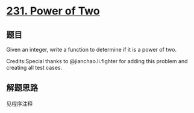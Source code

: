 # [231. Power of Two](https://leetcode-cn.com/problems/power-of-two/)

## 题目

Given an integer, write a function to determine if it is a power of two.

Credits:Special thanks to @jianchao.li.fighter for adding this problem and creating all test cases.

## 解题思路

见程序注释
